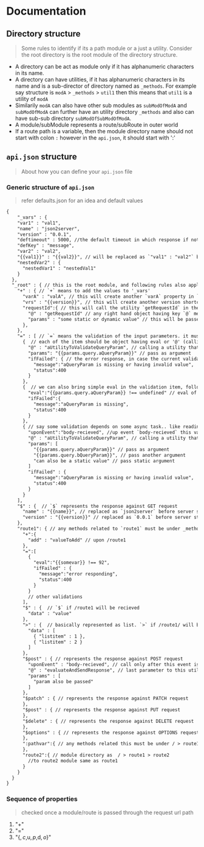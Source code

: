 # Documentation

## Directory structure
> Some rules to identify if its a path module or a just a utility. Consider the root directory is the root module of the directory structure.

* A directory can be act as module only if it has alphanumeric characters in its name.
* A directory can have utilities, if it has alphanumeric characters in its name and is a sub-director of directory named as `_methods`. For example say structure is `modA` > `_methods` > `util1` then this means that `util1` is a utility of `modA`
* Similarily `modA` can also have other sub modules as `subModOfModA` and `subModOfModA` can further have an utility directory `_methods` and also can have sub-sub directory `subModOfSubModOfModA`.
* A module/subModule represents a route/subRoute in outer world
* If a route path is a variable, then the module directory name should not start with colon `:` however in the `api.json`, it should start with ':'

## `api.json` structure
> About how you can define your `api.json` file

### Generic structure of `api.json`
> refer defaults.json for an idea and default values
```txt
{
	"_vars" : {
    "var1" : "val1",
    "name" : "json2server",
    "version" : "0.0.1",
    "deftimeout" : 5000, //the default timeout in which response if not sent, will be sent and request will be closed
    "defKey" : "message",
    "var2" : "val2",
    "{{val1}}" : "{{val2}}", // will be replaced as `"val1" : "val2"` before server start
    "nestedVar2" : {
      "nestedVar1" : "nestedVal1"
    }
  },
  "_root" : { // this is the root module, and following rules also apply to modules or submodules. whenever the route is matched its variables from `_vars` key in json file and utilities from `_methods` directory in specific module directory are merged and made available to rest of the execution until response is sent to client.
    "+" : { // `+` means to add the values to '_vars'
      "varA" : "valA", // this will create another `varA` property in `vars` with value `valA`
      "vrs" : "{{version}}", // this will create another version shortcut `vrs` property in `_vars` with value `0.0.1` as per the _vars defined above.
      "requestId":{ // this will call the utility `getRequestId` in the current module.. and whatever is return value will be the value of `requestId` key in the `_vars`
        "@" : "getRequestId" // any right hand object having key `@` means to call a utility with some name defined with its value,
        "params" : "some static or dynamic value" // this will be passed as parameter to utility `getRequestId`
      },
    },
    "=" : [ // `=` means the validation of the input parameters. it must be an array
      {  // each of the item should be object having eval or '@' (calling utility) value
        "@" : "aUtilityToValidateQueryParam", // calling a utility that must return true in order to go ahead, otherwise the failed message linked (as last item of this validation array) will be sent immediated and request will be terminated
        "params": "{{params.query.aQueryParam}}" // pass as argument
        "ifFailed": { // the error response, in case the current validation fails
          "message":"aQueryParam is missing or having invalid value",
          "status":400
        }
      },
      {  // we can also bring simple eval in the validation item, follows
        "eval":"{{params.query.aQueryParam}} !== undefined" // eval of which will validate if aQueryParam is available in query or not. If undefined the `ifFailed` will be sent to client as response
        "ifFailed":{
          "message":"aQueryParam is missing",
          "status":400
        }
      },
      { // say some validation depends on some async task.. like reading the body. Means body parameters will only be available after parsing the body etc. say at point request emit an event say `body-recieved` then we need to check for the validations. in this case the first parameter must be a string with the event name.
        "uponEvent":"body-recieved", //up event `body-recieved` this vaildation will be done
        "@" : "aUtilityToValidateQueryParam", // calling a utility that must return true in order to go ahead, otherwise the failed message linked (as last item of this validation array) will be sent immediated and request will be terminated
        "params": [
          "{{params.query.aQueryParam}}" // pass as argument
          "{{params.query.bQueryParam}}", // pass another argument
          "can also be a static value" // pass static argument
        ]
        "ifFailed" : {
          "message":"aQueryParam is missing or having invalid value",
          "status":400
        }
      }
    ],
    "$" : {  // `$` represents the response against GET request
      "name" : "{{name}}", // replaced as `json2server` before server start
      "version" : "{{version}}" // replaced as `0.0.1` before server start
    },
    "route1": { // any methods related to `route1` must be under _methods directory of route1 directory of root(main) directory.
      "+":{
        "add" : "valueToAdd" // upon /route1
      },
      "=":[
        {
          "eval":"{{somevar}} !== 92",
          "ifFailed" : {
            "message":"error responding",
            "status":400
          }
        }
        // other validations
      ],
      "$" : {  // `$` if /route1 will be recieved
        "data" : "value"
      },
      ">" : {  // basically represented as list. `>` if /route1/ will be recieved
        "data" : [
          { "listitem" : 1 },
          { "listitem" : 2 }
        ]
      },
      "$post" : { // represents the response against POST request
        "uponEvent" : "body-recieved", // call only after this event is recieved from `req`
        "@" : "evaluateAndSendResponse", // last parameter to this utility is always a callback calling which will respond to client rightaway with first argument as the response object and second argument as the statusCode
        "params" : [
          "param also be passed"
        ]
      },
      "$patch" : { // represents the response against PATCH request
      },
      "$post" : { // represents the response against PUT request
      },
      "$delete" : { // represents the response against DELETE request
      },
      "$options" : { // represents the response against OPTIONS request
      },
      ":pathvar":{ // any methods related this must be under / > route1 > pathvar > _methods
      },
      "route2":{ // module directory as  / > route1 > route2
        //to route2 module same as route1
      }
    }
  }
}
```
### Sequence of properties
> checked once a module/route is passed through the request url path
1. "+"
2. "="
3. "{$,c$,u$,p$,d$,o$}"
```
